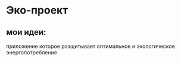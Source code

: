 # Эко-проект

## мои идеи:

приложение которое разщитывает оптимальное и экологическое энергопотребление
